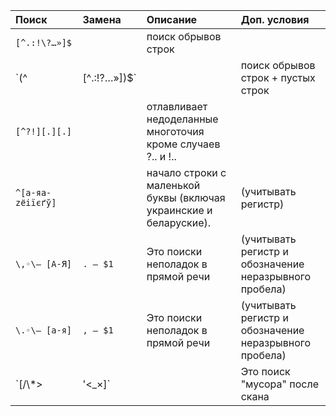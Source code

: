| **Поиск** | **Замена** | **Описание** | **Доп. условия** |
|:----------|:-----------|:-------------|:-----------------|
| `[^.:!\?…»]$` |            | поиск обрывов строк |                  |
| `(^|[^.:!\?…»])$` |            | поиск обрывов строк + пустых строк |                  |
| `[^?!][.][.]` |            | отлавливает недоделанные многоточия кроме случаев ?.. и !.. |                  |
| `^[а-яa-zёіїєґў]` |            | начало строки с маленькой буквы (включая украинские и беларуские). | (учитывать регистр) |
| `\,◦\— [А-Я]` | `. — $1`   | Это поиски неполадок в прямой речи | (учитывать регистр и обозначение неразрывного пробела) |
| `\.◦\— [а-я]` | `, — $1`   | Это поиски неполадок в прямой речи | (учитывать регистр и обозначение неразрывного пробела) |
| `[/\\*>|'<_×]`  |            | Это поиск "мусора" после скана|(вставлять как есть - в квадратных скобках); искать, а не делать массовую замену, если в тексте есть субтитлы в виде звёздочек |